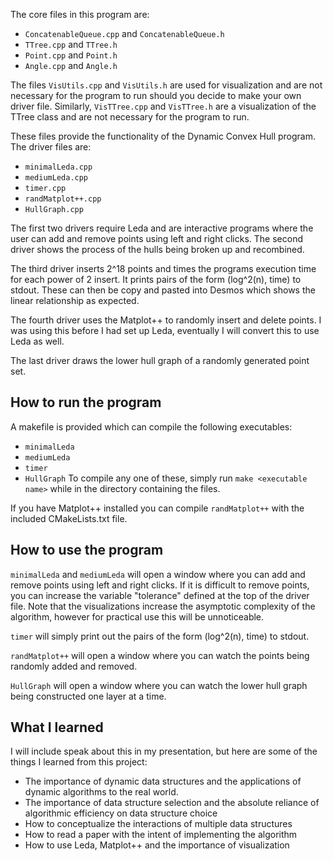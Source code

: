 The core files in this program are:

- `ConcatenableQueue.cpp` and `ConcatenableQueue.h` 
- `TTree.cpp` and `TTree.h`
- `Point.cpp` and `Point.h` 
- `Angle.cpp` and `Angle.h`

The files `VisUtils.cpp` and `VisUtils.h` are used for visualization and are not necessary for the program to run should you decide to make your own driver file.
Similarly, `VisTTree.cpp` and `VisTTree.h` are a visualization of the TTree class and are not necessary for the program to run.

These files provide the functionality of the Dynamic Convex Hull program.
The driver files are:
- `minimalLeda.cpp`
- `mediumLeda.cpp`
- `timer.cpp`
- `randMatplot++.cpp`
- `HullGraph.cpp`


The first two drivers require Leda and are interactive programs where the user can add and remove points using left and right 
clicks. The second driver shows the process of the hulls being broken up and recombined.

The third driver inserts 2^18 points and times the programs execution time for each power of 2 insert.
It prints pairs of the form (log^2(n), time) to stdout. 
These can then be copy and pasted into Desmos which shows the linear relationship as expected.

The fourth driver uses the Matplot++ to randomly insert and delete points. I was using this before I had set up Leda, eventually I will convert this to use Leda as well.

The last driver draws the lower hull graph of a randomly generated point set.
## How to run the program
A makefile is provided which can compile the following executables:
- `minimalLeda`
- `mediumLeda`
- `timer`
- `HullGraph`
To compile any one of these, simply run `make <executable name>` while in the directory containing the files.

If you have Matplot++ installed you can compile `randMatplot++` with the included CMakeLists.txt file.

## How to use the program
`minimalLeda` and `mediumLeda` will open a window where you can add and remove points using left and right clicks.
If it is difficult to remove points, you can increase the variable "tolerance" defined at the top of the driver file.
Note that the visualizations increase the asymptotic complexity of the algorithm, 
however for practical use this will be unnoticeable.

`timer` will simply print out the pairs of the form (log^2(n), time) to stdout.

`randMatplot++` will open a window where you can watch the points being randomly added and removed.

`HullGraph` will open a window where you can watch the lower hull graph being constructed one layer at a time.
## What I learned
I will include speak about this in my presentation, but here are some of the things I learned from this project:
- The importance of dynamic data structures and the applications of dynamic algorithms to the real world.
- The importance of data structure selection and the absolute reliance of algorithmic efficiency on data structure choice
- How to conceptualize the interactions of multiple data structures
- How to read a paper with the intent of implementing the algorithm
- How to use Leda, Matplot++ and the importance of visualization